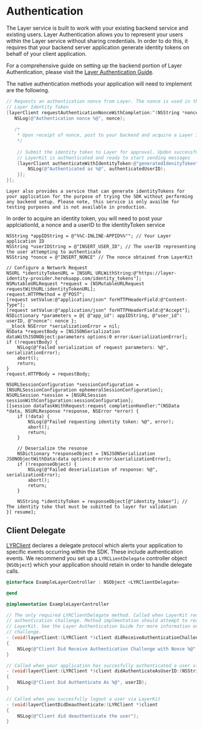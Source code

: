 # Authentication

The Layer service is built to work with your existing backend service and existing users. Layer Authentication allows you to represent your users within the Layer service without sharing credentials. In order to do this, it requires that your backend server application generate identity tokens on behalf of your client application. 

For a comprehensive guide on setting up the backend portion of Layer Authentication, please visit the [Layer Authentication Guide](/docs/resources#authentication-guide). 

The native authentication methods your application will need to implement are the following.

```objectivec
// Requests an authentication nonce from Layer. The nonce is used in the generation of a 
// Layer Identity Token 
[layerClient requestAuthenticationNonceWithCompletion:^(NSString *nonce, NSError *error) {
   NSLog(@"Authentication nonce %@", nonce);
   
   /*
    * Upon receipt of nonce, post to your backend and acquire a Layer identityToken
    */
   
	// Submit the identity token to Layer for approval. Updon successful completion,
	// LayerKit is authenticated and ready to start sending messages
	[layerClient authenticateWithIdentityToken:@"generatedIdenityToken" completion:^(NSString *authenticatedUserID, NSError *error) {
	    NSLog(@"Authenticated as %@", authenticatedUserID);
	}];
}];
```

```emphasis
Layer also provides a service that can generate identityTokens for your application for the purpose of trying the SDK without performing any backend setup. Please note, this service is only availbe for testing purposes and is not available in production. 
```

In order to acquire an identity token, you will need to post your applciationId, a nonce and a userID to the identityToken service

```
NSString *appIDString = @"%%C-INLINE-APPID%%""; // Your Layer application ID
NSString *userIDString = @"INSERT_USER_ID"; // The userID representing the user attempting to authenticate
NSString *nonce = @"INSERT_NONCE" // The nonce obtained from LayerKit

// Configure a Network Request 
NSURL *identityTokenURL = [NSURL URLWithString:@"https://layer-identity-provider.herokuapp.com/identity_tokens"];
NSMutableURLRequest *request = [NSMutableURLRequest requestWithURL:identityTokenURL];
request.HTTPMethod = @"POST";
[request setValue:@"application/json" forHTTPHeaderField:@"Content-Type"];
[request setValue:@"application/json" forHTTPHeaderField:@"Accept"];
NSDictionary *parameters = @{ @"app_id": appIDString, @"user_id": userID, @"nonce": nonce };
__block NSError *serializationError = nil;
NSData *requestBody = [NSJSONSerialization dataWithJSONObject:parameters options:0 error:&serializationError];
if (!requestBody) {
    NSLog(@"Failed serialization of request parameters: %@", serializationError);
    abort();
    return;
}
request.HTTPBody = requestBody;

NSURLSessionConfiguration *sessionConfiguration = [NSURLSessionConfiguration ephemeralSessionConfiguration];
NSURLSession *session = [NSURLSession sessionWithConfiguration:sessionConfiguration];
[[session dataTaskWithRequest:request completionHandler:^(NSData *data, NSURLResponse *response, NSError *error) {
    if (!data) {
        NSLog(@"Failed requesting identity token: %@", error);
        abort();
        return;
    }
    
    // Deserialize the resonse
    NSDictionary *responseObject = [NSJSONSerialization JSONObjectWithData:data options:0 error:&serializationError];
    if (!responseObject) {
        NSLog(@"Failed deserialization of response: %@", serializationError);
        abort();
        return;
    }
    
    NSString *identityToken = responseObject[@"identity_token"]; // The identity toke that must be subitted to layer for validation
}] resume];
```

## Client Delegate 

[LYRClient](/docs/api/ios#lyrclient)  declares a delegate protocol which alerts your application to specific events occurring within the SDK. These include authentication events. We recommend you set up a `LYRCLientDelegate` controller object (`NSObject`) which your application should retain in order to handle delegate calls.    

```objectivec
@interface ExampleLayerController : NSObject <LYRClientDelegate>

@end

@implementation ExampleLayerController

// The only required LYRClientDelegate method. Called when LayerKit receives an 
// authentication challenge. Method implmentation should attempt to reauthenticate
// LayerKit. See the Layer Authentication Guide for more information on an authentication
// challenge.
- (void)layerClient:(LYRClient *)client didReceiveAuthenticationChallengeWithNonce:(NSString *)nonce
{
	NSLog(@"Client Did Receive Authentication Challenge with Nonce %@", nonce);
}

// Called when your application has succesfully authenticated a user via LayerKit
- (void)layerClient:(LYRClient *)client didAuthenticateAsUserID:(NSString *)userID
{
    NSLog(@"Client Did Authenticate As %@", userID);
}

// Called when you succesfully logout a user via LayerKit
- (void)layerClientDidDeauthenticate:(LYRClient *)client
{
	NSLog(@"Client did deauthenticate the user");
} 
```


